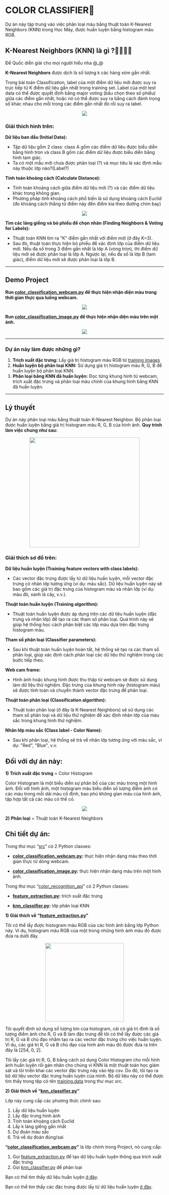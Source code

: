 # COLOR CLASSIFIER️🎨
Dự án này tập trung vào việc phân loại màu bằng thuật toán K-Nearest Neighbors (KNN) trong Học Máy, được huấn luyện bằng histogram màu RGB. 

## K-Nearest Neighbors (KNN) là gì ?👨‍👨‍👧‍👧

Để Quốc diễn giải cho mọi người hiểu nha @_@

**K-Nearest Neighbors** được dịch là số lượng k các hàng xóm gần nhất.

Trong bài toán Classification, label của một điểm dữ liệu mới được suy ra trực tiếp từ K điểm dữ liệu gần nhất trong training set. Label của một test data có thể được quyết định bằng major voting (bầu chọn theo số phiếu) giữa các điểm gần nhất, hoặc nó có thể được suy ra bằng cách đánh trọng số khác nhau cho mỗi trong các điểm gần nhất đó rồi suy ra label.

<p align="center">
  <img src="https://github.com/DuongTrungQuoc/ColorClassifier_KNN/blob/main/assets/exam.jpg">
</p>

### Giải thích hình trên:

**Dữ liệu ban đầu (Initial Data):**
- Tập dữ liệu gồm 2 class: class A gồm các điểm dữ liệu được biểu diễn bằng hình tròn và class B gồm các điểm dữ liệu được biểu diễn bằng hình tam giác.
- Ta có một mẫu mới chưa được phân loại (?) và mục tiêu là xác định mẫu này thuộc lớp nào?(Label?)
  
**Tính toán khoảng cách (Calculate Distance):**
- Tính toán khoảng cách giữa điểm dữ liệu mới (?) và các điểm dữ liệu khác trong không gian.
- Phương pháp tính khoảng cách phổ biến là sử dụng khoảng cách Euclid (đo khoảng cách thẳng từ điểm này đến điểm kia theo đường chim bay)
<p align="center">
  <img src="https://github.com/DuongTrungQuoc/ColorClassifier_KNN/blob/main/assets/calc.jpg">
</p>

**Tìm các láng giềng và bỏ phiếu để chọn nhãn (Finding Neighbors & Voting for Labels):**
- Thuật toán KNN tìm ra "K" điểm gần nhất với điểm mới (ở đây K=3).
- Sau đó, thuật toán thực hiện bỏ phiếu để xác định lớp của điểm dữ liệu mới. Nếu đa số trong 3 điểm gần nhất là lớp A (vòng tròn), thì điểm dữ liệu mới sẽ được phân loại là lớp A. Ngược lại, nếu đa số là lớp B (tam giác), điểm dữ liệu mới sẽ được phân loại là lớp B.

---
## Demo Project

**Run [color_classification_webcam.py](https://github.com/DuongTrungQuoc/ColorClassifier_KNN/blob/main/color_classifier/src/color_classification_webcam.py) để thực hiện nhận diện màu trong thời gian thực qua luồng webcam.**

<p align="center">
  <img src="https://github.com/DuongTrungQuoc/ColorClassifier_KNN/blob/main/assets/demo.gif">
</p>

**Run [color_classification_image.py](https://github.com/DuongTrungQuoc/ColorClassifier_KNN/blob/main/color_classifier/src/color_classification_image.py) để thực hiện nhận diện màu trên một ảnh.**

<p align="center">
  <img src="https://github.com/DuongTrungQuoc/ColorClassifier_KNN/blob/main/assets/demo_img.jpg">
</p>

---
### Dự án này làm được những gì?
1. **Trích xuất đặc trưng:** Lấy giá trị histogram màu RGB từ [training images](https://github.com/DuongTrungQuoc/ColorClassifier_KNN/tree/main/color_classifier/src/training_dataset)
2. **Huấn luyện bộ phân loại KNN:** Sử dụng giá trị histogram màu R, G, B để huấn luyện bộ phân loại KNN.
3. **Phân loại bằng KNN đã huấn luyện:** Đọc từng khung hình từ webcam, trích xuất đặc trưng và phân loại màu chính của khung hình bằng KNN đã huấn luyện.
---

## Lý thuyết

Dự án này phân loại màu bằng thuật toán K-Nearest Neighbor. Bộ phân loại được huấn luyện bằng giá trị histogram màu R, G, B của hình ảnh. **Quy trình làm việc chung như sau:**

<p align="center">
  <img src="https://github.com/DuongTrungQuoc/ColorClassifier_KNN/blob/main/assets/KNN.png" {width=35px height=350px}>
</p>

### Giải thích sơ đồ trên:

**Dữ liệu huấn luyện (Training feature vectors with class labels):**
- Các vector đặc trưng được lấy từ dữ liệu huấn luyện, mỗi vector đặc trưng có nhãn lớp tương ứng (ví dụ: màu sắc). Dữ liệu huấn luyện này sẽ bao gồm các giá trị đặc trưng của histogram màu và nhãn lớp (ví dụ: màu đỏ, xanh lá cây, v.v.).

**Thuật toán huấn luyện (Training algorithm):**
- Thuật toán huấn luyện được áp dụng trên các dữ liệu huấn luyện (đặc trưng và nhãn lớp) để tạo ra các tham số phân loại. Quá trình này sẽ giúp hệ thống học cách phân biệt các lớp màu dựa trên đặc trưng histogram màu.

**Tham số phân loại (Classifier parameters):**
- Sau khi thuật toán huấn luyện hoàn tất, hệ thống sẽ tạo ra các tham số phân loại, giúp xác định cách phân loại các dữ liệu thử nghiệm trong các bước tiếp theo.

**Web cam frame:**
- Hình ảnh hoặc khung hình được thu thập từ webcam sẽ được sử dụng làm dữ liệu thử nghiệm. Đặc trưng của khung hình này (histogram màu) sẽ được tính toán và chuyển thành vector đặc trưng để phân loại.

**Thuật toán phân loại (Classification algorithm):**
- Thuật toán phân loại (ở đây là K-Nearest Neighbors) sẽ sử dụng các tham số phân loại và dữ liệu thử nghiệm để xác định nhãn lớp của màu sắc trong khung hình thử nghiệm.

**Nhãn lớp màu sắc (Class label - Color Name):**
- Sau khi phân loại, hệ thống sẽ trả về nhãn lớp tương ứng với màu sắc, ví dụ: "Red", "Blue", v.v.
  
## Đối với dự án này:

**1) Trích xuất đặc trưng** = Color Histogram

Color Histogram là một biểu diễn sự phân bố của các màu trong một hình ảnh. Đối với hình ảnh, một histogram màu biểu diễn số lượng điểm ảnh có các màu trong mỗi dải màu cố định, bao phủ không gian màu của hình ảnh, tập hợp tất cả các màu có thể có.

<p align="center">
  <img src="https://github.com/DuongTrungQuoc/ColorClassifier_KNN/blob/main/assets/color_histogram.jpg">
</p>

**2) Phân loại** = Thuật toán K-Nearest Neighbors

## Chi tiết dự án:

Trong thư mục “[src](https://github.com/DuongTrungQuoc/ColorClassifier_KNN/tree/main/color_classifier/src)” có 2 Python classes:

- **[color_classification_webcam.py](https://github.com/DuongTrungQuoc/ColorClassifier_KNN/blob/main/color_classifier/src/color_classification_webcam.py):** thực hiện nhận dạng màu theo thời gian thực từ dòng webcam.

- **[color_classification_image.py](https://github.com/DuongTrungQuoc/ColorClassifier_KNN/blob/main/color_classifier/src/color_classification_image.py):** thực hiện nhận dạng màu trên một hình ảnh.

Trong thư mục “[color_recognition_api](https://github.com/DuongTrungQuoc/ColorClassifier_KNN/tree/main/color_classifier/src/color_recognition_api)” có 2 Python classes:

- **[feature_extraction.py](https://github.com/ahmetozlu/color_recognition/blob/master/src/color_recognition_api/color_histogram_feature_extraction.py):** trích xuất đặc trưng

- **[knn_classifier.py](https://github.com/DuongTrungQuoc/ColorClassifier_KNN/blob/main/color_classifier/src/color_recognition_api/knn_classifier.py):** lớp phân loại KNN

**1) Giải thích về  “[feature_extraction.py](https://github.com/ahmetozlu/color_recognition/blob/master/src/color_recognition_api/color_histogram_feature_extraction.py)"**

Tôi có thể lấy được histogram màu RGB của các hình ảnh bằng lớp Python này. Ví dụ, histogram màu RGB của một trong những hình ảnh màu đỏ được đưa ra dưới đây.

<p align="center">
  <img src="https://github.com/DuongTrungQuoc/ColorClassifier_KNN/blob/main/assets/red.jpg" {width=25px height=250px}>
</p>

Tôi quyết định sử dụng số lượng bin của histogram, cái có giá trị đỉnh là số lượng điểm ảnh cho R, G và B làm đặc trưng để tôi có thể lấy được các giá trị R, G và B chủ đạo nhằm tạo ra các vector đặc trưng cho việc huấn luyện. Ví dụ, các giá trị R, G và B chủ đạo của hình ảnh màu đỏ được đưa ra trên đây là [254, 0, 2].

Tôi lấy các giá trị R, G, B bằng cách sử dụng Color Histogram cho mỗi hình ảnh huấn luyện rồi gán nhãn cho chúng vì KNN là một thuật toán học giám sát và tôi triển khai các vector đặc trưng này vào tệp csv. Do đó, tôi tạo ra bộ dữ liệu vector đặc trưng huấn luyện của mình. Bộ dữ liệu này có thể được tìm thấy trong tệp có tên [training.data](https://github.com/ahmetozlu/color_recognition/blob/master/src/training.data) trong thư mục src.

**2) Giải thích về “[knn_classifier.py](https://github.com/DuongTrungQuoc/ColorClassifier_KNN/blob/main/color_classifier/src/color_recognition_api/knn_classifier.py)”**

Lớp này cung cấp các phương thức chính sau:

1. Lấy dữ liệu huấn luyện
2. Lấy đặc trưng hình ảnh
3. Tính toán khoảng cách Euclid
4. Lấy k láng giềng gần nhất
5. Dự đoán màu sắc
6. Trả về dự đoán đúng/sai

**“[color_classification_webcam.py](https://github.com/DuongTrungQuoc/ColorClassifier_KNN/blob/main/color_classifier/src/color_classification_webcam.py)”** là lớp chính trong Project, nó cung cấp:

1. Gọi [feature_extraction.py](https://github.com/DuongTrungQuoc/ColorClassifier_KNN/blob/main/color_classifier/src/color_recognition_api/color_histogram_feature_extraction.py) để tạo dữ liệu huấn luyện thông qua trích xuất đặc trưng
2. Gọi [knn_classifier.py](https://github.com/DuongTrungQuoc/ColorClassifier_KNN/blob/main/color_classifier/src/color_recognition_api/knn_classifier.py) để phân loại

Bạn có thể tìm thấy dữ liệu huấn luyện [ở đây](https://github.com/DuongTrungQuoc/ColorClassifier_KNN/tree/main/color_classifier/src/training_dataset).

Bạn có thể tìm thấy các đặc trưng được lấy từ dữ liệu huấn luyện [ở đây](https://github.com/DuongTrungQuoc/ColorClassifier_KNN/blob/main/color_classifier/src/training.data).

